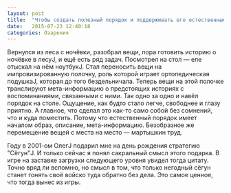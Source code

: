 ```yaml
---
layout: post
title:  "Чтобы создать полезный порядок и поддерживать его естественным образом, сначала его необходимо представить"
date:   2015-07-23 12:40:18
categories: Озарения
---
```

Вернулся из леса с ночёвки, разобрал вещи, пора готовить историю о ночёвке в лесуJ, и ещё есть ряд задач. Посмотрел на стол — еле отыскал на нём ноутбукJ. Стал переносить вещи на импровизированную полочку, роль которой играет ортопедическая подушкаJ, которая до того бездельничала. Теперь вещи на этой полочке транслируют мета-информацию о предстоящих историях с воспоминаниями, связанными с ними. Так одно за одно и навёл порядок на столе. Ощущение, как будто стало легче, свободнее и глазу приятно. А главное, что сделал это как-то само собой без сомнений, что и куда поместить. Потому что естественный порядок имеет началом образ, описание, мета-информацию. Безобразное же перемещение вещей с места на место — мартышкин труд.

Году в 2001-ом ОлегJ подарил мне на день рождения стратегию "Сёгун"J. И только сейчас я понял сакральный смысл этого подарка. В игре на заставке загрузки следующего уровня увидел тогда цитату. Точно вряд ли вспомню, но смысл в том, что только негодный сёгун станет гонять своё войско туда обратно без дела. Это самое ценное, что тогда вынес из игры.